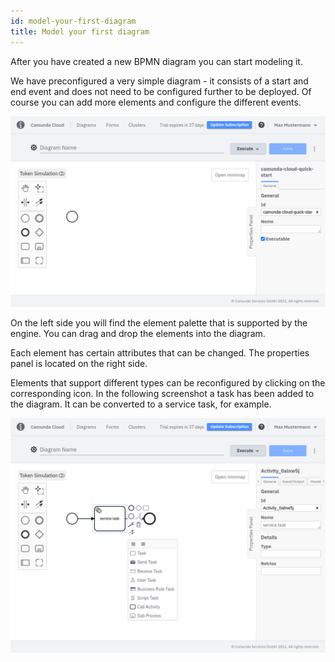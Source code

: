 ```yaml
---
id: model-your-first-diagram
title: Model your first diagram
---
```


After you have created a new BPMN diagram you can start modeling it.

We have preconfigured a very simple diagram - it consists of a start and end event and does not need to be configured further to be deployed. Of course you can add more elements and configure the different events.

![new bpmn diagram](img/cloud-modeler-new-diagram.png)

On the left side you will find the element palette that is supported by the engine. You can drag and drop the elements into the diagram.

Each element has certain attributes that can be changed. The properties panel is located on the right side.

Elements that support different types can be reconfigured by clicking on the corresponding icon. In the following screenshot a task has been added to the diagram. It can be converted to a service task, for example.

![task configuration](img/cloud-modeler-new-diagram-with-configuration.png)
